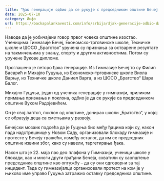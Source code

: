 ```yaml
---
title: "Ђак генерације одбио да се рукује с председником општине Бечеј на додели признања"
date: 2025-07-10
category: Инфо
url: https://backapalankavesti.com/info/srbija/djak-generacije-odbio-da-se-rukuje-s-predsednikom-opstine-becej-na-dodeli-priznanja/
---
```


Наводе да је уобичајени говор првог човека општине изостао. Ученицима Гимназије Бечеј, Економско-трговинске школе, Техничке школе и ШОСО „Братство“ уручена су признања за остварене резултате на такмичењима у знању, спорту и другим активностима. Потом су уручене Вукове дипломе.

Проглашено је петоро ђака генерације. Из Гимназије Бечеј то су Филип Басарић и Михајло Гуцуња, из Економско-трговинске школе Виола Варњу, из Техничке школе Даниел Варга, а из ШОСО „Братство“ Шара Балог.

Михајло Гуцуња, један од ученика генерације у гимназији, приликом примања признања и поклона, одбио је да се рукује са председником општине Вуком Радојевићем.

Он је свој лаптоп, поклон од општине, донирао школи „Братство“, у којој се образују деца са сметњама у развоју.

Бечејски мозаик подсећа да је Гуцуња био међу ђацима који су, након пада надстрешнице у Новом Саду, организовали блокаду гимназије и протесте у Бечеју тражећи, између осталог, да им се председник општине извини због, како су навели, таргетирања ђака.

Након што је 22. маја пао део плафона у Гимназији, ученици школе у блокади, као и многи други грађани Бечеја, схватили су саопштење председника општине као оптужбу – да су они одговорни за тај инцидент. Тада су гимназијалци организовали протест на ком је у њихово име управо Гуцуња затражио оставку председника општине.
